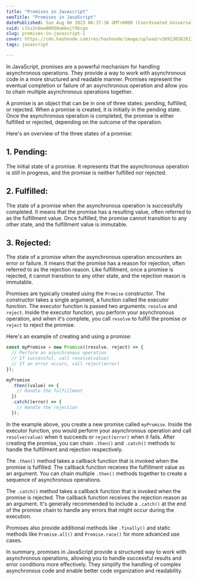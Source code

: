 ```yaml
---
title: "Promises in Javascript"
seoTitle: "Promises in JavaScript"
datePublished: Sun Aug 06 2023 06:37:36 GMT+0000 (Coordinated Universal Time)
cuid: clkz2nbew00050amkejt9bcgo
slug: promises-in-javascript-1
cover: https://cdn.hashnode.com/res/hashnode/image/upload/v1691303828116/cefac20a-23b7-493b-8160-5516a718c7a7.png
tags: javascript

---
```


In JavaScript, promises are a powerful mechanism for handling asynchronous operations. They provide a way to work with asynchronous code in a more structured and readable manner. Promises represent the eventual completion or failure of an asynchronous operation and allow you to chain multiple asynchronous operations together.

A promise is an object that can be in one of three states: pending, fulfilled, or rejected. When a promise is created, it is initially in the pending state. Once the asynchronous operation is completed, the promise is either fulfilled or rejected, depending on the outcome of the operation.

Here's an overview of the three states of a promise:

## 1\. Pending:

The initial state of a promise. It represents that the asynchronous operation is still in progress, and the promise is neither fulfilled nor rejected.

## 2\. Fulfilled:

The state of a promise when the asynchronous operation is successfully completed. It means that the promise has a resulting value, often referred to as the fulfillment value. Once fulfilled, the promise cannot transition to any other state, and the fulfillment value is immutable.

## 3\. Rejected:

The state of a promise when the asynchronous operation encounters an error or failure. It means that the promise has a reason for rejection, often referred to as the rejection reason. Like fulfillment, once a promise is rejected, it cannot transition to any other state, and the rejection reason is immutable.

Promises are typically created using the `Promise` constructor. The constructor takes a single argument, a function called the executor function. The executor function is passed two arguments: `resolve` and `reject`. Inside the executor function, you perform your asynchronous operation, and when it's complete, you call `resolve` to fulfill the promise or `reject` to reject the promise.

Here's an example of creating and using a promise:

```javascript
const myPromise = new Promise((resolve, reject) => {
  // Perform an asynchronous operation
  // If successful, call resolve(value)
  // If an error occurs, call reject(error)
});

myPromise
  .then((value) => {
    // Handle the fulfillment
  })
  .catch((error) => {
    // Handle the rejection
  });
```

In the example above, you create a new promise called `myPromise`. Inside the executor function, you would perform your asynchronous operation and call `resolve(value)` when it succeeds or `reject(error)` when it fails. After creating the promise, you can chain `.then()` and `.catch()` methods to handle the fulfillment and rejection respectively.

The `.then()` method takes a callback function that is invoked when the promise is fulfilled. The callback function receives the fulfillment value as an argument. You can chain multiple `.then()` methods together to create a sequence of asynchronous operations.

The `.catch()` method takes a callback function that is invoked when the promise is rejected. The callback function receives the rejection reason as an argument. It's generally recommended to include a `.catch()` at the end of the promise chain to handle any errors that might occur during the execution.

Promises also provide additional methods like `.finally()` and static methods like `Promise.all()` and `Promise.race()` for more advanced use cases.

In summary, promises in JavaScript provide a structured way to work with asynchronous operations, allowing you to handle successful results and error conditions more effectively. They simplify the handling of complex asynchronous code and enable better code organization and readability.